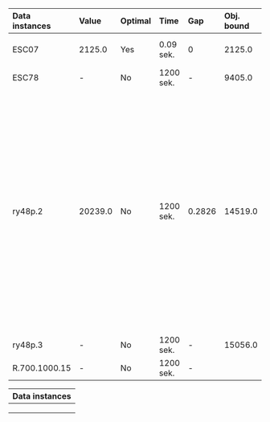 | Data instances    | Value | Optimal | Time | Gap | Obj. bound |Solution |
| :---              | :--- | :--- | :---- | :---- | :---- | :---- |
| ESC07             | 2125.0    | Yes   | 0.09 sek.     | 0 | 2125.0 | [0, 1, 4, 2, 7, 6, 5, 3, 8] |
| ESC78             | -         | No    | 1200 sek.     | - | 9405.0 | - |
| ry48p.2           | 20239.0   | No    | 1200 sek.     | 0.2826 | 14519.0 |[0, 2, 40, 33, 13, 20, 46, 10, 22, 12, 24, 4, 47, 38, 31, 23, 42, 16, 26, 18, 36, 6, 17, 35, 27, 29, 5, 43, 30, 7, 15, 21, 39, 14, 44, 34, 3, 25, 1, 28, 41, 9, 19, 11, 32, 45, 37, 8, 48]
| ry48p.3           | -         | No    | 1200 sek.     | - | 15056.0 | - |
| R.700.1000.15     | -         | No    | 1200 sek.     | - |           | - |


| Data instances |
| :------------- |
| | 123 | 456 |  |
| | :---|:----|  |
| | 123 | 456 |  |